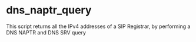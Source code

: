 # dns_naptr_query
This script returns all the IPv4 addresses of a SIP Registrar, by performing a DNS NAPTR and DNS SRV query 
